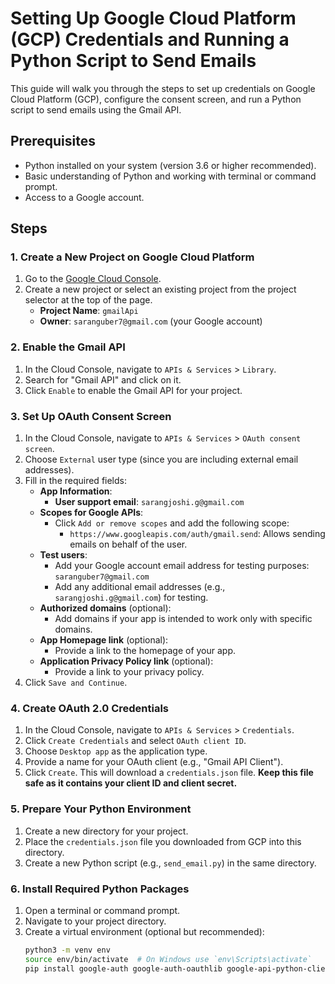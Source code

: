 # Setting Up Google Cloud Platform (GCP) Credentials and Running a Python Script to Send Emails

This guide will walk you through the steps to set up credentials on Google Cloud Platform (GCP), configure the consent screen, and run a Python script to send emails using the Gmail API.

## Prerequisites

- Python installed on your system (version 3.6 or higher recommended).
- Basic understanding of Python and working with terminal or command prompt.
- Access to a Google account.

## Steps

### 1. Create a New Project on Google Cloud Platform

1. Go to the [Google Cloud Console](https://console.cloud.google.com/).
2. Create a new project or select an existing project from the project selector at the top of the page.
   - **Project Name**: `gmailApi`
   - **Owner**: `saranguber7@gmail.com` (your Google account)

### 2. Enable the Gmail API

1. In the Cloud Console, navigate to `APIs & Services` > `Library`.
2. Search for "Gmail API" and click on it.
3. Click `Enable` to enable the Gmail API for your project.

### 3. Set Up OAuth Consent Screen

1. In the Cloud Console, navigate to `APIs & Services` > `OAuth consent screen`.
2. Choose `External` user type (since you are including external email addresses).
3. Fill in the required fields:
   - **App Information**:
     - **User support email**: `sarangjoshi.g@gmail.com`
   - **Scopes for Google APIs**:
     - Click `Add or remove scopes` and add the following scope:
       - `https://www.googleapis.com/auth/gmail.send`: Allows sending emails on behalf of the user.
   - **Test users**:
     - Add your Google account email address for testing purposes: `saranguber7@gmail.com`
     - Add any additional email addresses (e.g., `sarangjoshi.g@gmail.com`) for testing.
   - **Authorized domains** (optional):
     - Add domains if your app is intended to work only with specific domains.
   - **App Homepage link** (optional):
     - Provide a link to the homepage of your app.
   - **Application Privacy Policy link** (optional):
     - Provide a link to your privacy policy.
4. Click `Save and Continue`.

### 4. Create OAuth 2.0 Credentials

1. In the Cloud Console, navigate to `APIs & Services` > `Credentials`.
2. Click `Create Credentials` and select `OAuth client ID`.
3. Choose `Desktop app` as the application type.
4. Provide a name for your OAuth client (e.g., "Gmail API Client").
5. Click `Create`. This will download a `credentials.json` file. **Keep this file safe as it contains your client ID and client secret.**

### 5. Prepare Your Python Environment

1. Create a new directory for your project.
2. Place the `credentials.json` file you downloaded from GCP into this directory.
3. Create a new Python script (e.g., `send_email.py`) in the same directory.

### 6. Install Required Python Packages

1. Open a terminal or command prompt.
2. Navigate to your project directory.
3. Create a virtual environment (optional but recommended):
   ```sh
   python3 -m venv env
   source env/bin/activate  # On Windows use `env\Scripts\activate`
   pip install google-auth google-auth-oauthlib google-api-python-client
   ```
